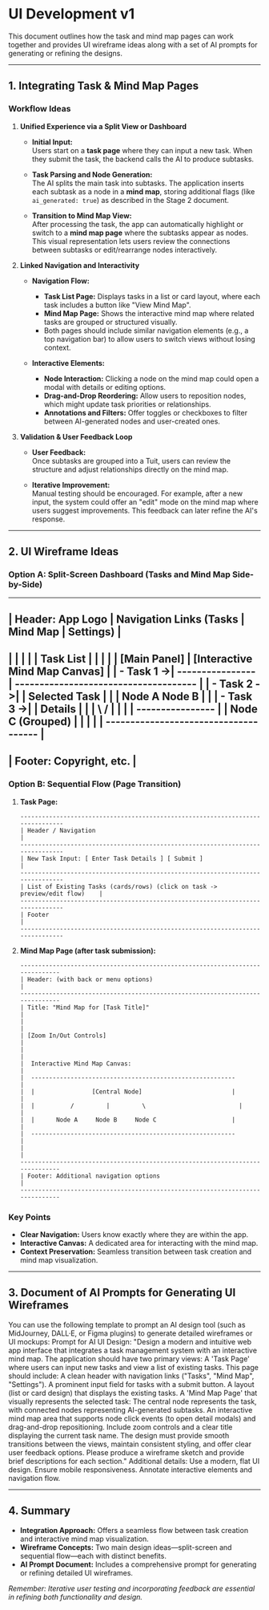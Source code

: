 # UI Development v1

This document outlines how the task and mind map pages can work together and provides UI wireframe ideas along with a set of AI prompts for generating or refining the designs.

---

## 1. Integrating Task & Mind Map Pages

### Workflow Ideas

1. **Unified Experience via a Split View or Dashboard**

   - **Initial Input:**  
     Users start on a **task page** where they can input a new task. When they submit the task, the backend calls the AI to produce subtasks.
     
   - **Task Parsing and Node Generation:**  
     The AI splits the main task into subtasks. The application inserts each subtask as a node in a **mind map**, storing additional flags (like `ai_generated: true`) as described in the Stage 2 document.
     
   - **Transition to Mind Map View:**  
     After processing the task, the app can automatically highlight or switch to a **mind map page** where the subtasks appear as nodes. This visual representation lets users review the connections between subtasks or edit/rearrange nodes interactively.

2. **Linked Navigation and Interactivity**

   - **Navigation Flow:**  
     - **Task List Page:** Displays tasks in a list or card layout, where each task includes a button like "View Mind Map".
     - **Mind Map Page:** Shows the interactive mind map where related tasks are grouped or structured visually.
     - Both pages should include similar navigation elements (e.g., a top navigation bar) to allow users to switch views without losing context.

   - **Interactive Elements:**  
     - **Node Interaction:** Clicking a node on the mind map could open a modal with details or editing options.
     - **Drag-and-Drop Reordering:** Allow users to reposition nodes, which might update task priorities or relationships.
     - **Annotations and Filters:** Offer toggles or checkboxes to filter between AI-generated nodes and user-created ones.

3. **Validation & User Feedback Loop**

   - **User Feedback:**  
     Once subtasks are grouped into a Tuit, users can review the structure and adjust relationships directly on the mind map.
     
   - **Iterative Improvement:**  
     Manual testing should be encouraged. For example, after a new input, the system could offer an "edit" mode on the mind map where users suggest improvements. This feedback can later refine the AI's response.

---

## 2. UI Wireframe Ideas

### Option A: Split-Screen Dashboard (Tasks and Mind Map Side-by-Side)

--------------------------------------------------------------------------------
| Header: App Logo | Navigation Links (Tasks | Mind Map | Settings)           |
--------------------------------------------------------------------------------
|                |                    |                                        |
|   Task List    |                    |                                        |
|                |   [Main Panel]     |     [Interactive Mind Map Canvas]      |
|   - Task 1   ->|  ----------------  |  ------------------------------------- |
|   - Task 2   ->|  | Selected Task | |  | Node A      Node B           |     |
|   - Task 3   ->|  | Details       | |  |   \         /                |     |
|                |  ----------------  |  |     Node C (Grouped)           |     |
|                |                    |  ------------------------------------- |
--------------------------------------------------------------------------------
| Footer: Copyright, etc.                                                    |
--------------------------------------------------------------------------------

### Option B: Sequential Flow (Page Transition)

1. **Task Page:**

   ```
   -------------------------------------------------------------------------------
   | Header / Navigation                                                         |
   -------------------------------------------------------------------------------
   | New Task Input: [ Enter Task Details ] [ Submit ]                         |
   -------------------------------------------------------------------------------
   | List of Existing Tasks (cards/rows) (click on task -> preview/edit flow)    |
   -------------------------------------------------------------------------------
   | Footer                                                                      |
   -------------------------------------------------------------------------------
   ```

2. **Mind Map Page (after task submission):**

   ```
   ------------------------------------------------------------------------------
   | Header: (with back or menu options)                                        |
   ------------------------------------------------------------------------------
   | Title: "Mind Map for [Task Title]"                                         |
   |                                                                            |
   | [Zoom In/Out Controls]                                                     |
   |                                                                            |
   |  Interactive Mind Map Canvas:                                              |
   |  ---------------------------------------------------------               |
   |  |                [Central Node]                         |               |
   |  |          /         |         \                          |               |
   |  |      Node A     Node B     Node C                     |               |
   |  ---------------------------------------------------------               |
   |                                                                            |
   ------------------------------------------------------------------------------
   | Footer: Additional navigation options                                      |
   ------------------------------------------------------------------------------
   ```

### Key Points

- **Clear Navigation:** Users know exactly where they are within the app.
- **Interactive Canvas:** A dedicated area for interacting with the mind map.
- **Context Preservation:** Seamless transition between task creation and mind map visualization.

---

## 3. Document of AI Prompts for Generating UI Wireframes

You can use the following template to prompt an AI design tool (such as MidJourney, DALL·E, or Figma plugins) to generate detailed wireframes or UI mockups:
Prompt for AI UI Design:
"Design a modern and intuitive web app interface that integrates a task management system with an interactive mind map. The application should have two primary views:
A 'Task Page' where users can input new tasks and view a list of existing tasks. This page should include:
A clean header with navigation links ("Tasks", "Mind Map", "Settings").
A prominent input field for tasks with a submit button.
A layout (list or card design) that displays the existing tasks.
A 'Mind Map Page' that visually represents the selected task:
The central node represents the task, with connected nodes representing AI-generated subtasks.
An interactive mind map area that supports node click events (to open detail modals) and drag-and-drop repositioning.
Include zoom controls and a clear title displaying the current task name.
The design must provide smooth transitions between the views, maintain consistent styling, and offer clear user feedback options. Please produce a wireframe sketch and provide brief descriptions for each section."
Additional details:
Use a modern, flat UI design.
Ensure mobile responsiveness.
Annotate interactive elements and navigation flow.

---

## 4. Summary

- **Integration Approach:** Offers a seamless flow between task creation and interactive mind map visualization.
- **Wireframe Concepts:** Two main design ideas—split-screen and sequential flow—each with distinct benefits.
- **AI Prompt Document:** Includes a comprehensive prompt for generating or refining detailed UI wireframes.

*Remember: Iterative user testing and incorporating feedback are essential in refining both functionality and design.*